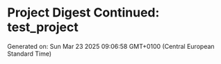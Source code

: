 # Project Digest Continued: test_project
Generated on: Sun Mar 23 2025 09:06:58 GMT+0100 (Central European Standard Time)

